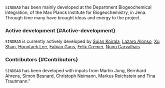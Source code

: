
`SINDBAD` has been mainly developed at the Department Biogeochemical Integration, of the Max Planck Institute for Biogeochemistry, in Jena. Through time many have brought ideas and energy to the project.

### Active development {#Active-development}

`SINDBAD` is currently actively developed by [Sujan Koirala](https://www.bgc-jena.mpg.de/person/skoirala/2206), [Lazaro Alonso](https://www.bgc-jena.mpg.de/person/lalonso/2206), [Xu Shan](https://www.bgc-jena.mpg.de/person/138641/2206), [Hoontaek Lee](https://www.bgc-jena.mpg.de/person/hlee/2206), [Fabian Gans](https://www.bgc-jena.mpg.de/person/fgans/4777761), [Felix Cremer](https://www.bgc-jena.mpg.de/person/fcremer/2206), [Nuno Carvalhais](https://www.bgc-jena.mpg.de/person/ncarval/2206).

### Contributors {#Contributors}

`SINDBAD` has been developed with inputs from Martin Jung, Bernhard Ahrens, Simon Besnard, Christoph Neimann, Markus Reichstein and Tina Trautmann.&quot;
